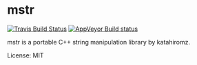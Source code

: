 # mstr

[![Travis Build Status](https://travis-ci.org/katahiromz/mstr.svg?branch=master)](https://travis-ci.org/katahiromz/mstr)
[![AppVeyor Build status](https://ci.appveyor.com/api/projects/status/4d4r392xbd8u0w1e?svg=true)](https://ci.appveyor.com/project/katahiromz/mstr)

mstr is a portable C++ string manipulation library by katahiromz.

License: MIT
